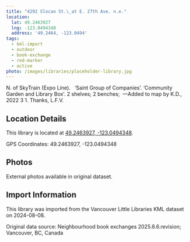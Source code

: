 ```yaml
---
title: "4292 Slocan St.\_at E. 27th Ave. n.e."
location:
  lat: 49.2463927
  lng: -123.0494348
  address: '49.2464, -123.0494'
tags:
  - kml-import
  - outdoor
  - book-exchange
  - red-marker
  - active
photo: /images/libraries/placeholder-library.jpg
---
```

N. of SkyTrain (Expo Line).   
‘Saint Group of Companies’.
 ‘Community Garden and Library Box’.
2 shelves; 2 benches; 
—Added to map by K.D., 2022 3 1. Thanks, L.F.V.  

## Location Details

This library is located at [49.2463927, -123.0494348](https://www.google.com/maps?q=49.2463927,-123.0494348).

GPS Coordinates: 49.2463927, -123.0494348

## Photos

External photos available in original dataset.

## Import Information

This library was imported from the Vancouver Little Libraries KML dataset on 2024-08-08.

Original data source: Neighbourhood book exchanges 2025.8.6.revision; Vancouver, BC, Canada

